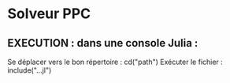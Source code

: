 # Solveur PPC

## EXECUTION : dans une console Julia : 
 Se déplacer vers le bon répertoire : cd("path")
 Exécuter le fichier :  include("...jl")

 
